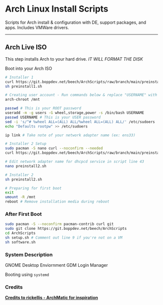 # Arch Linux Install Scripts

Scripts for Arch install & configuration with DE, support packages, and apps. Includes VMWare drivers.

---

## Arch Live ISO

This step installs Arch to your hard drive. *IT WILL FORMAT THE DISK*

Boot into your Arch ISO

```bash
# Installer 1
curl https://git.boppdev.net/beech/ArchScripts/raw/branch/main/preinstall1.sh -o preinstall1.sh
sh preinstall1.sh

# Creating user account - Run commands below & replace "USERNAME" with your preferred username.
arch-chroot /mnt

passwd # This is your ROOT password
useradd -m -g users -G wheel,storage,power -s /bin/bash USERNAME
passwd USERNAME # This is your USER password
sed -i 's/^# %wheel ALL=(ALL) ALL/%wheel ALL=(ALL) ALL/' /etc/sudoers
echo "Defaults rootpw" >> /etc/sudoers

ip link # Take note of your network adapter name (ex: ens33)

# Installer 2 Setup
sudo pacman -S nano curl --noconfirm --needed
curl https://git.boppdev.net/beech/ArchScripts/raw/branch/main/preinstall2.sh -o preinstall2.sh

# Edit network adapter name for dhcpcd service in script line 43
nano preinstall2.sh

# Installer 2
sh preinstall2.sh

# Preparing for first boot
exit
umount -R /mnt
reboot # Remove installation media during reboot
```

### After First Boot

```bash
sudo pacman -S --noconfirm pacman-contrib curl git
sudo git clone https://git.boppdev.net/beech/ArchScripts
cd ArchScripts
sh setup.sh # Comment out line 9 if you're not on a VM
sh software.sh
```

### System Description
GNOME Desktop Enviornment
GDM Login Manager

Booting using `systemd` 

### Credits
__[Credits to rickellis - ArchMatic for inspiration](https://github.com/ChrisTitusTech/ArchMatic)__